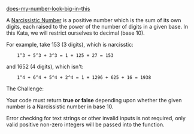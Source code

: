 [does-my-number-look-big-in-this](https://www.codewars.com/kata/5287e858c6b5a9678200083c)

A [Narcissistic Number](https://en.wikipedia.org/wiki/Narcissistic_number) is a positive number which is the sum of its own digits, each raised to the power of the number of digits in a given base. In this Kata, we will restrict ourselves to decimal (base 10).

For example, take 153 (3 digits), which is narcisstic:
```
    1^3 + 5^3 + 3^3 = 1 + 125 + 27 = 153
```
and 1652 (4 digits), which isn't:
```
    1^4 + 6^4 + 5^4 + 2^4 = 1 + 1296 + 625 + 16 = 1938
```

The Challenge:

Your code must return **true or false** depending upon whether the given number is a Narcissistic number in base 10.

Error checking for text strings or other invalid inputs is not required, only valid positive non-zero integers will be passed into the function. 
